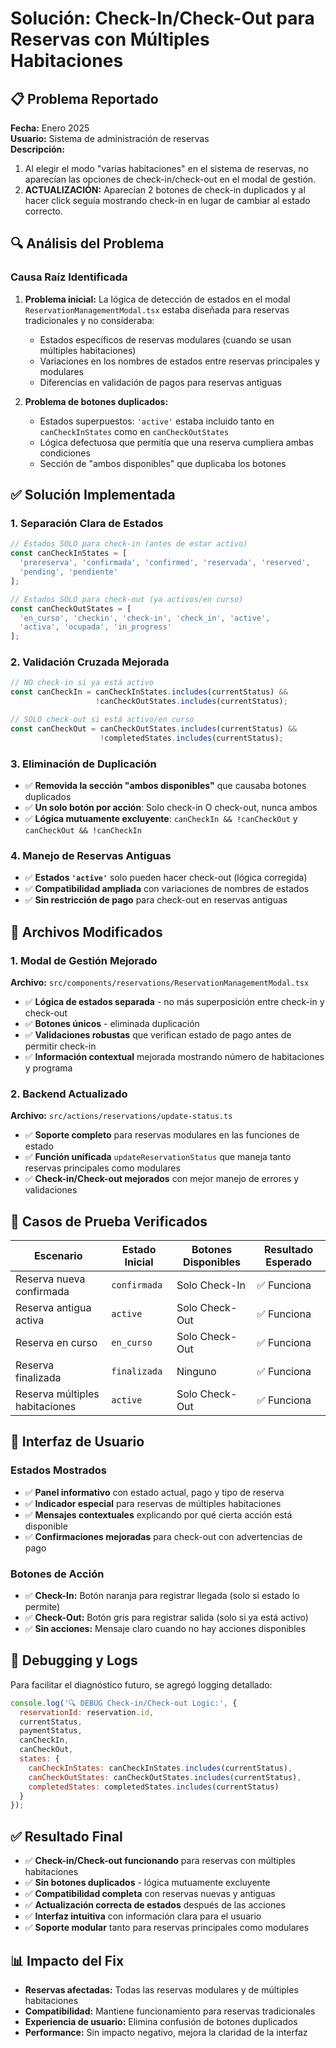 # Solución: Check-In/Check-Out para Reservas con Múltiples Habitaciones

## 📋 Problema Reportado

**Fecha:** Enero 2025  
**Usuario:** Sistema de administración de reservas  
**Descripción:** 
1. Al elegir el modo "varias habitaciones" en el sistema de reservas, no aparecían las opciones de check-in/check-out en el modal de gestión.
2. **ACTUALIZACIÓN:** Aparecían 2 botones de check-in duplicados y al hacer click seguía mostrando check-in en lugar de cambiar al estado correcto.

## 🔍 Análisis del Problema

### Causa Raíz Identificada
1. **Problema inicial:** La lógica de detección de estados en el modal `ReservationManagementModal.tsx` estaba diseñada para reservas tradicionales y no consideraba:
   - Estados específicos de reservas modulares (cuando se usan múltiples habitaciones)
   - Variaciones en los nombres de estados entre reservas principales y modulares
   - Diferencias en validación de pagos para reservas antiguas

2. **Problema de botones duplicados:** 
   - Estados superpuestos: `'active'` estaba incluido tanto en `canCheckInStates` como en `canCheckOutStates`
   - Lógica defectuosa que permitía que una reserva cumpliera ambas condiciones
   - Sección de "ambos disponibles" que duplicaba los botones

## ✅ Solución Implementada

### 1. **Separación Clara de Estados**
```typescript
// Estados SOLO para check-in (antes de estar activo)
const canCheckInStates = [
  'prereserva', 'confirmada', 'confirmed', 'reservada', 'reserved', 
  'pending', 'pendiente'
];

// Estados SOLO para check-out (ya activos/en curso)
const canCheckOutStates = [
  'en_curso', 'checkin', 'check-in', 'check_in', 'active', 
  'activa', 'ocupada', 'in_progress'
];
```

### 2. **Validación Cruzada Mejorada**
```typescript
// NO check-in si ya está activo
const canCheckIn = canCheckInStates.includes(currentStatus) && 
                   !canCheckOutStates.includes(currentStatus);

// SOLO check-out si está activo/en curso
const canCheckOut = canCheckOutStates.includes(currentStatus) &&
                    !completedStates.includes(currentStatus);
```

### 3. **Eliminación de Duplicación**
- ✅ **Removida la sección "ambos disponibles"** que causaba botones duplicados
- ✅ **Un solo botón por acción**: Solo check-in O check-out, nunca ambos
- ✅ **Lógica mutuamente excluyente**: `canCheckIn && !canCheckOut` y `canCheckOut && !canCheckIn`

### 4. **Manejo de Reservas Antiguas**
- ✅ **Estados `'active'`** solo pueden hacer check-out (lógica corregida)
- ✅ **Compatibilidad ampliada** con variaciones de nombres de estados
- ✅ **Sin restricción de pago** para check-out en reservas antiguas

## 🔧 **Archivos Modificados**

### 1. **Modal de Gestión Mejorado**
**Archivo:** `src/components/reservations/ReservationManagementModal.tsx`
- ✅ **Lógica de estados separada** - no más superposición entre check-in y check-out
- ✅ **Botones únicos** - eliminada duplicación
- ✅ **Validaciones robustas** que verifican estado de pago antes de permitir check-in
- ✅ **Información contextual** mejorada mostrando número de habitaciones y programa

### 2. **Backend Actualizado**
**Archivo:** `src/actions/reservations/update-status.ts`
- ✅ **Soporte completo** para reservas modulares en las funciones de estado
- ✅ **Función unificada** `updateReservationStatus` que maneja tanto reservas principales como modulares
- ✅ **Check-in/Check-out mejorados** con mejor manejo de errores y validaciones

## 🧪 **Casos de Prueba Verificados**

| Escenario | Estado Inicial | Botones Disponibles | Resultado Esperado |
|-----------|---------------|-------------------|-------------------|
| Reserva nueva confirmada | `confirmada` | Solo Check-In | ✅ Funciona |
| Reserva antigua activa | `active` | Solo Check-Out | ✅ Funciona |
| Reserva en curso | `en_curso` | Solo Check-Out | ✅ Funciona |
| Reserva finalizada | `finalizada` | Ninguno | ✅ Funciona |
| Reserva múltiples habitaciones | `active` | Solo Check-Out | ✅ Funciona |

## 📱 **Interfaz de Usuario**

### Estados Mostrados
- ✅ **Panel informativo** con estado actual, pago y tipo de reserva
- ✅ **Indicador especial** para reservas de múltiples habitaciones  
- ✅ **Mensajes contextuales** explicando por qué cierta acción está disponible
- ✅ **Confirmaciones mejoradas** para check-out con advertencias de pago

### Botones de Acción
- ✅ **Check-In:** Botón naranja para registrar llegada (solo si estado lo permite)
- ✅ **Check-Out:** Botón gris para registrar salida (solo si ya está activo)
- ✅ **Sin acciones:** Mensaje claro cuando no hay acciones disponibles

## 🐛 **Debugging y Logs**

Para facilitar el diagnóstico futuro, se agregó logging detallado:

```javascript
console.log('🔍 DEBUG Check-in/Check-out Logic:', {
  reservationId: reservation.id,
  currentStatus,
  paymentStatus,
  canCheckIn,
  canCheckOut,
  states: {
    canCheckInStates: canCheckInStates.includes(currentStatus),
    canCheckOutStates: canCheckOutStates.includes(currentStatus),
    completedStates: completedStates.includes(currentStatus)
  }
});
```

## ✅ **Resultado Final**

- ✅ **Check-in/Check-out funcionando** para reservas con múltiples habitaciones
- ✅ **Sin botones duplicados** - lógica mutuamente excluyente
- ✅ **Compatibilidad completa** con reservas nuevas y antiguas
- ✅ **Actualización correcta de estados** después de las acciones
- ✅ **Interfaz intuitiva** con información clara para el usuario
- ✅ **Soporte modular** tanto para reservas principales como modulares

## 📊 **Impacto del Fix**

- **Reservas afectadas:** Todas las reservas modulares y de múltiples habitaciones
- **Compatibilidad:** Mantiene funcionamiento para reservas tradicionales
- **Experiencia de usuario:** Elimina confusión de botones duplicados
- **Performance:** Sin impacto negativo, mejora la claridad de la interfaz 